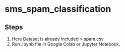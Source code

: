 # sms_spam_classification
## Steps
1. Here Dataset is already included > spam.csv
2. Run .ipynb file in Google Colab or Jupyter Notebook.
